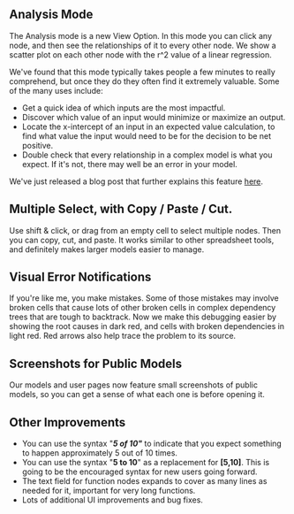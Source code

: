 ## Analysis Mode

The Analysis mode is a new View Option. In this mode you can click any node, and then see the relationships of it to every other node. We show a scatter plot on each other node with the r^2 value of a linear regression.

We've found that this mode typically takes people a few minutes to really comprehend, but once they do they often find it extremely valuable. Some of the many uses include:

- Get a quick idea of which inputs are the most impactful.
- Discover which value of an input would minimize or maximize an output.
- Locate the x-intercept of an input in an expected value calculation, to find what value the input would need to be for the decision to be net positive.
- Double check that every relationship in a complex model is what you expect. If it's not, there may well be an error in your model.

We've just released a blog post that further explains this feature [here](https://medium.com/guesstimate-blog/analysis-view-with-guesstimate-4afadd87f72c#.eoxuocr0v).

## Multiple Select, with Copy / Paste / Cut.

Use shift & click, or drag from an empty cell to select multiple nodes. Then you can copy, cut, and paste. It works similar to other spreadsheet tools, and definitely makes larger models easier to manage.

## Visual Error Notifications

If you're like me, you make mistakes. Some of those mistakes may involve broken cells that cause lots of other broken cells in complex dependency trees that are tough to backtrack. Now we make this debugging easier by showing the root causes in dark red, and cells with broken dependencies in light red. Red arrows also help trace the problem to its source.

## Screenshots for Public Models

Our models and user pages now feature small screenshots of public models, so you can get a sense of what each one is before opening it.

## Other Improvements

- You can use the syntax "**_5 of 10"_** to indicate that you expect something to happen approximately 5 out of 10 times.
- You can use the syntax "**5 to 10**" as a replacement for **\[5,10\]**. This is going to be the encouraged syntax for new users going forward.
- The text field for function nodes expands to cover as many lines as needed for it, important for very long functions.
- Lots of additional UI improvements and bug fixes.
